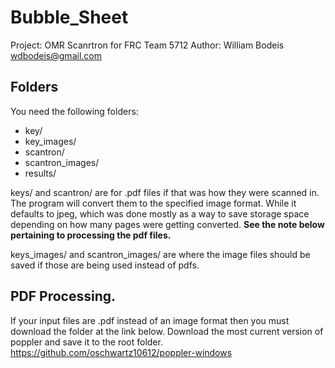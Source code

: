 # Bubble_Sheet
Project: OMR Scanrtron for FRC Team 5712
Author: William Bodeis <wdbodeis@gmail.com>

## Folders
You need the following folders:
- key/
- key_images/
- scantron/
- scantron_images/
- results/

keys/ and scantron/ are for .pdf files if that was how they were scanned in. The program will convert them to the specified image format. While it defaults to jpeg, which was done mostly as a way to save storage space depending on how many pages were getting converted. 
**See the note below pertaining to processing the pdf files.** 

keys_images/ and scantron_images/ are where the image files should be saved if those are being used instead of pdfs.

## PDF Processing.
If your input files are .pdf instead of an image format then you must download the folder at the link below. 
Download the most current version of poppler and save it to the root folder. 
https://github.com/oschwartz10612/poppler-windows
